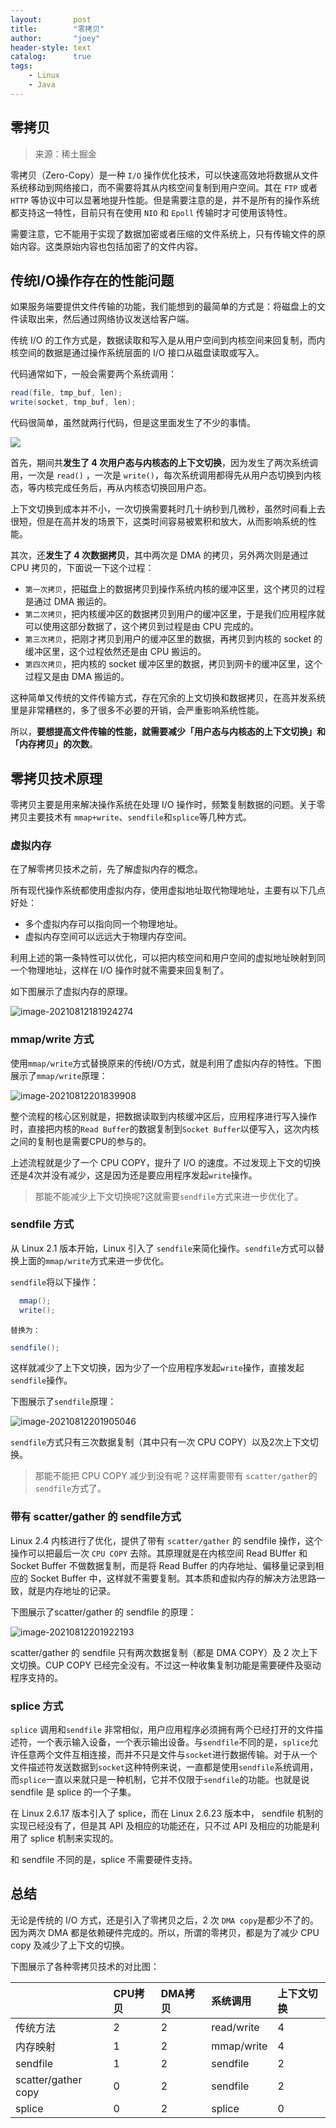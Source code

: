 ```yaml
---
layout:       post
title:        "零拷贝"
author:       "joey"
header-style: text
catalog:      true
tags:
    - Linux
    - Java
---
```


## 零拷贝
> 来源：稀土掘金

零拷贝（Zero-Copy）是一种 `I/O` 操作优化技术，可以快速高效地将数据从文件系统移动到网络接口，而不需要将其从内核空间复制到用户空间。其在 `FTP` 或者 `HTTP` 等协议中可以显著地提升性能。但是需要注意的是，并不是所有的操作系统都支持这一特性，目前只有在使用 `NIO` 和 `Epoll` 传输时才可使用该特性。

需要注意，它不能用于实现了数据加密或者压缩的文件系统上，只有传输文件的原始内容。这类原始内容也包括加密了的文件内容。

## 传统I/O操作存在的性能问题

如果服务端要提供文件传输的功能，我们能想到的最简单的方式是：将磁盘上的文件读取出来，然后通过网络协议发送给客户端。

传统 I/O 的工作方式是，数据读取和写入是从用户空间到内核空间来回复制，而内核空间的数据是通过操作系统层面的 I/O 接口从磁盘读取或写入。

代码通常如下，一般会需要两个系统调用：

```java
read(file, tmp_buf, len);
write(socket, tmp_buf, len);
```

代码很简单，虽然就两行代码，但是这里面发生了不少的事情。

![](https://note.youdao.com/yws/api/personal/file/WEB0b1973c350c0fe8e65ad265bf1882be5?method=download&shareKey=eac61e5eb58ab67122ebaf6c5a64c69b)

首先，期间共**发生了 4 次用户态与内核态的上下文切换**，因为发生了两次系统调用，一次是 `read()` ，一次是 `write()`，每次系统调用都得先从用户态切换到内核态，等内核完成任务后，再从内核态切换回用户态。

上下文切换到成本并不小，一次切换需要耗时几十纳秒到几微秒，虽然时间看上去很短，但是在高并发的场景下，这类时间容易被累积和放大，从而影响系统的性能。

其次，还**发生了 4 次数据拷贝**，其中两次是 DMA 的拷贝，另外两次则是通过 CPU 拷贝的，下面说一下这个过程：

*   `第一次拷贝`，把磁盘上的数据拷贝到操作系统内核的缓冲区里，这个拷贝的过程是通过 DMA 搬运的。
*   `第二次拷贝`，把内核缓冲区的数据拷贝到用户的缓冲区里，于是我们应用程序就可以使用这部分数据了，这个拷贝到过程是由 CPU 完成的。
*   `第三次拷贝`，把刚才拷贝到用户的缓冲区里的数据，再拷贝到内核的 socket 的缓冲区里，这个过程依然还是由 CPU 搬运的。
*   `第四次拷贝`，把内核的 socket 缓冲区里的数据，拷贝到网卡的缓冲区里，这个过程又是由 DMA 搬运的。

这种简单又传统的文件传输方式，存在冗余的上文切换和数据拷贝，在高并发系统里是非常糟糕的，多了很多不必要的开销，会严重影响系统性能。

所以，**要想提高文件传输的性能，就需要减少「用户态与内核态的上下文切换」和「内存拷贝」的次数**。

## 零拷贝技术原理

零拷贝主要是用来解决操作系统在处理 I/O 操作时，频繁复制数据的问题。关于零拷贝主要技术有 `mmap+write`、`sendfile`和`splice`等几种方式。

### 虚拟内存

在了解零拷贝技术之前，先了解虚拟内存的概念。

所有现代操作系统都使用虚拟内存，使用虚拟地址取代物理地址，主要有以下几点好处：

*   多个虚拟内存可以指向同一个物理地址。
*   虚拟内存空间可以远远大于物理内存空间。

利用上述的第一条特性可以优化，可以把内核空间和用户空间的虚拟地址映射到同一个物理地址，这样在 I/O 操作时就不需要来回复制了。

如下图展示了虚拟内存的原理。

![image-20210812181924274](https://note.youdao.com/yws/api/personal/file/WEB3790a2b2da20134b69969ac5be095af1?method=download&shareKey=71aa35b2a3c5fba5730883f6ff01c31d)

### mmap/write 方式

使用`mmap/write`方式替换原来的传统I/O方式，就是利用了虚拟内存的特性。下图展示了`mmap/write`原理：

![image-20210812201839908](https://note.youdao.com/yws/api/personal/file/WEB304ec783c997bee816973409b72c2521?method=download&shareKey=b833648a7f63cd109ce7e0bc888532c3)

整个流程的核心区别就是，把数据读取到内核缓冲区后，应用程序进行写入操作时，直接把内核的`Read Buffer`的数据复制到`Socket Buffer`以便写入，这次内核之间的复制也是需要CPU的参与的。

上述流程就是少了一个 CPU COPY，提升了 I/O 的速度。不过发现上下文的切换还是4次并没有减少，这是因为还是要应用程序发起`write`操作。

> 那能不能减少上下文切换呢?这就需要`sendfile`方式来进一步优化了。

### sendfile 方式

从 Linux 2.1 版本开始，Linux 引入了 `sendfile`来简化操作。`sendfile`方式可以替换上面的`mmap/write`方式来进一步优化。

`sendfile`将以下操作：

```java
  mmap();
  write();
```

`替换为：`

```java
sendfile();
```

这样就减少了上下文切换，因为少了一个应用程序发起`write`操作，直接发起`sendfile`操作。

下图展示了`sendfile`原理：

![image-20210812201905046](https://note.youdao.com/yws/api/personal/file/WEB527bf30e5c30066ebf4801b409843792?method=download&shareKey=542e1fa57b499d85feefe259d6b9fdd3)

`sendfile`方式只有三次数据复制（其中只有一次 CPU COPY）以及2次上下文切换。

> 那能不能把 CPU COPY 减少到没有呢？这样需要带有 `scatter/gather`的`sendfile`方式了。

### 带有 scatter/gather 的 sendfile方式

Linux 2.4 内核进行了优化，提供了带有 `scatter/gather` 的 sendfile 操作，这个操作可以把最后一次 `CPU COPY` 去除。其原理就是在内核空间 Read BUffer 和 Socket Buffer 不做数据复制，而是将 Read Buffer 的内存地址、偏移量记录到相应的 Socket Buffer 中，这样就不需要复制。其本质和虚拟内存的解决方法思路一致，就是内存地址的记录。

下图展示了scatter/gather 的 sendfile 的原理：

![image-20210812201922193](https://note.youdao.com/yws/api/personal/file/WEBfe28d402fe51af4fbaa93bc98004a7d6?method=download&shareKey=b5718be1ffc23a12f1909c107812fb7e)

scatter/gather 的 sendfile 只有两次数据复制（都是 DMA COPY）及 2 次上下文切换。CUP COPY 已经完全没有。不过这一种收集复制功能是需要硬件及驱动程序支持的。

### splice 方式

`splice` 调用和`sendfile` 非常相似，用户应用程序必须拥有两个已经打开的文件描述符，一个表示输入设备，一个表示输出设备。与`sendfile`不同的是，`splice`允许任意两个文件互相连接，而并不只是文件与`socket`进行数据传输。对于从一个文件描述符发送数据到`socket`这种特例来说，一直都是使用`sendfile`系统调用，而`splice`一直以来就只是一种机制，它并不仅限于`sendfile`的功能。也就是说 sendfile 是 splice 的一个子集。

在 Linux 2.6.17 版本引入了 splice，而在 Linux 2.6.23 版本中， sendfile 机制的实现已经没有了，但是其 API 及相应的功能还在，只不过 API 及相应的功能是利用了 splice 机制来实现的。

和 sendfile 不同的是，splice 不需要硬件支持。

## 总结

无论是传统的 I/O 方式，还是引入了零拷贝之后，2 次 `DMA copy`是都少不了的。因为两次 DMA 都是依赖硬件完成的。所以，所谓的零拷贝，都是为了减少 CPU copy 及减少了上下文的切换。

下图展示了各种零拷贝技术的对比图：

|                     | CPU拷贝 | DMA拷贝 | 系统调用       | 上下文切换 |
| :------------------ | :---- | :---- | :--------- | :---- |
| 传统方法                | 2     | 2     | read/write | 4     |
| 内存映射                | 1     | 2     | mmap/write | 4     |
| sendfile            | 1     | 2     | sendfile   | 2     |
| scatter/gather copy | 0     | 2     | sendfile   | 2     |
| splice              | 0     | 2     | splice     | 0     |

